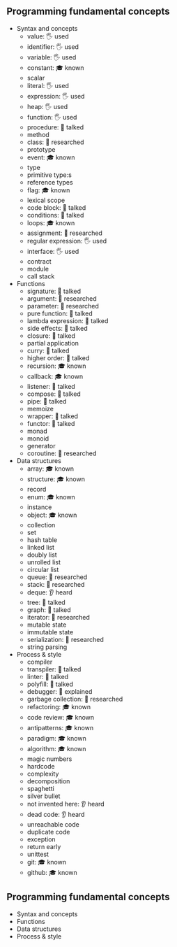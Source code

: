 ## Programming fundamental concepts

- Syntax and concepts
  - value: 🖐️ used
  - identifier: 🖐️ used
  - variable: 🖐️ used
  - constant: 🎓 known
  - scalar
  - literal: 🖐️ used
  - expression: 🖐️ used
  - heap: 🖐️ used
  - function: 🖐️ used
  - procedure: 📢 talked
  - method
  - class: 🔬 researched
  - prototype
  - event: 🎓 known
  - type
  - primitive type:s
  - reference types
  - flag: 🎓 known
  - lexical scope
  - code block: 📢 talked
  - conditions: 📢 talked
  - loops: 🎓 known
  - assignment: 🔬 researched
  - regular expression: 🖐️ used
  - interface: 🖐️ used
  - contract
  - module
  - call stack
- Functions
  - signature: 📢 talked
  - argument: 🔬 researched
  - parameter: 🔬 researched
  - pure function: 📢 talked
  - lambda expression: 📢 talked
  - side effects: 📢 talked
  - closure: 📢 talked
  - partial application
  - curry: 📢 talked
  - higher order: 📢 talked
  - recursion: 🎓 known
  - callback: 🎓 known
  - listener: 📢 talked
  - compose: 📢 talked
  - pipe: 📢 talked
  - memoize
  - wrapper: 📢 talked
  - functor: 📢 talked
  - monad
  - monoid
  - generator
  - coroutine: 🔬 researched
- Data structures
  - array: 🎓 known
  - structure: 🎓 known
  - record
  - enum: 🎓 known
  - instance
  - object: 🎓 known
  - collection
  - set
  - hash table
  - linked list
  - doubly list
  - unrolled list
  - circular list
  - queue: 🔬 researched
  - stack: 🔬 researched
  - deque: 👂 heard
  - tree: 📢 talked
  - graph: 📢 talked
  - iterator: 🔬 researched
  - mutable state
  - immutable state
  - serialization: 🔬 researched
  - string parsing
- Process & style
  - compiler
  - transpiler: 📢 talked
  - linter: 📢 talked
  - polyfill: 📢 talked
  - debugger: 🙋 explained
  - garbage collection: 🔬 researched
  - refactoring: 🎓 known
  - code review: 🎓 known
  - antipatterns: 🎓 known
  - paradigm: 🎓 known
  - algorithm: 🎓 known
  - magic numbers
  - hardcode
  - complexity
  - decomposition
  - spaghetti
  - silver bullet
  - not invented here: 👂 heard
  - dead code: 👂 heard
  - unreachable code
  - duplicate code
  - exception
  - return early
  - unittest
  - git: 🎓 known
  - github: 🎓 known
## Programming fundamental concepts
- Syntax and concepts
- Functions
- Data structures
- Process & style
